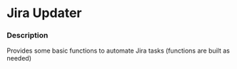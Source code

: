 # Jira Updater

### Description
Provides some basic functions to automate Jira tasks 
(functions are built as needed)